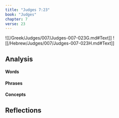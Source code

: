 ```yaml
---
title: "Judges 7:23"
book: "Judges"
chapter: 7
verse: 23
---
```

![[/Greek/Judges/007/Judges-007-023G.md#Text]]
![[/Hebrew/Judges/007/Judges-007-023H.md#Text]]

## Analysis

#### Words

#### Phrases

#### Concepts

## Reflections
